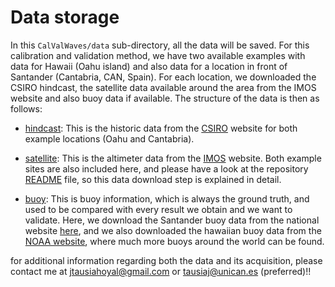 # Data storage

In this `CalValWaves/data` sub-directory, all the data will be saved. For this calibration and validation method, we have two available examples with data for Hawaii (Oahu island) and also data for a location in front of Santander (Cantabria, CAN, Spain). For each location, we downloaded the CSIRO hindcast, the satellite data available around the area from the IMOS website and also buoy data if available. The structure of the data is then as follows:

* [hindcast](./hindcast/): This is the historic data from the [CSIRO](data-cbr.csiro.au/thredds/ncss/grid/catch_all/CMAR_CAWCR-Wave_archive/CAWCR_Wave_Hindcast_aggregate/gridded/ww3.pac_4m.202107.nc/dataset.html) website for both example locations (Oahu and Cantabria).

* [satellite](./satellite/): This is the altimeter data from the [IMOS](https://portal.aodn.org.au/) website. Both example sites are also included here, and please have a look at the repository [README](https://github.com/javitausia/CalValWaves#2-data-download) file, so this data download step is explained in detail.

* [buoy](./buoy/): This is buoy information, which is always the ground truth, and used to be compared with every result we obtain and we want to validate. Here, we download the Santander buoy data from the national website [here](http://www.puertos.es/es-es/oceanografia/Paginas/portus.aspx), and we also downloaded the hawaiian buoy data from the [NOAA website](https://www.ndbc.noaa.gov/), where much more buoys around the world can be found.

for additional information regarding both the data and its acquisition, please contact me at jtausiahoyal@gmail.com or tausiaj@unican.es (preferred)!!
